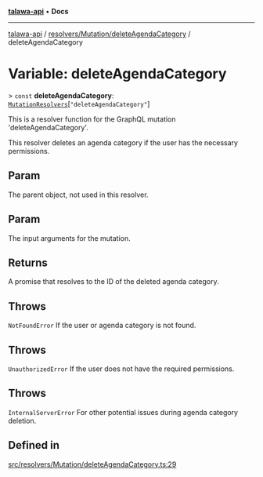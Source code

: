 [**talawa-api**](../../../../README.md) • **Docs**

***

[talawa-api](../../../../modules.md) / [resolvers/Mutation/deleteAgendaCategory](../README.md) / deleteAgendaCategory

# Variable: deleteAgendaCategory

\> `const` **deleteAgendaCategory**: [`MutationResolvers`](../../../../types/generatedGraphQLTypes/type-aliases/MutationResolvers.md)\[`"deleteAgendaCategory"`\]

This is a resolver function for the GraphQL mutation 'deleteAgendaCategory'.

This resolver deletes an agenda category if the user has the necessary permissions.

## Param

The parent object, not used in this resolver.

## Param

The input arguments for the mutation.

## Returns

A promise that resolves to the ID of the deleted agenda category.

## Throws

`NotFoundError` If the user or agenda category is not found.

## Throws

`UnauthorizedError` If the user does not have the required permissions.

## Throws

`InternalServerError` For other potential issues during agenda category deletion.

## Defined in

[src/resolvers/Mutation/deleteAgendaCategory.ts:29](https://github.com/PalisadoesFoundation/talawa-api/blob/f1c816bca43cc03a8c1bd303394e2550a50db017/src/resolvers/Mutation/deleteAgendaCategory.ts#L29)
